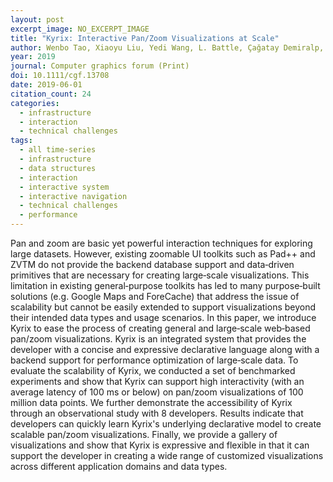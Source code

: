 ```yaml
---
layout: post
excerpt_image: NO_EXCERPT_IMAGE
title: "Kyrix: Interactive Pan/Zoom Visualizations at Scale"
author: Wenbo Tao, Xiaoyu Liu, Yedi Wang, L. Battle, Çağatay Demiralp, Remco Chang & M. Stonebraker
year: 2019
journal: Computer graphics forum (Print)
doi: 10.1111/cgf.13708
date: 2019-06-01
citation_count: 24
categories:
  - infrastructure
  - interaction
  - technical challenges
tags:
  - all time-series
  - infrastructure
  - data structures
  - interaction
  - interactive system
  - interactive navigation
  - technical challenges
  - performance
---
```

Pan and zoom are basic yet powerful interaction techniques for exploring large datasets. However, existing zoomable UI toolkits such as Pad++ and ZVTM do not provide the backend database support and data‐driven primitives that are necessary for creating large‐scale visualizations. This limitation in existing general‐purpose toolkits has led to many purpose‐built solutions (e.g. Google Maps and ForeCache) that address the issue of scalability but cannot be easily extended to support visualizations beyond their intended data types and usage scenarios. In this paper, we introduce Kyrix to ease the process of creating general and large‐scale web‐based pan/zoom visualizations. Kyrix is an integrated system that provides the developer with a concise and expressive declarative language along with a backend support for performance optimization of large‐scale data. To evaluate the scalability of Kyrix, we conducted a set of benchmarked experiments and show that Kyrix can support high interactivity (with an average latency of 100 ms or below) on pan/zoom visualizations of 100 million data points. We further demonstrate the accessibility of Kyrix through an observational study with 8 developers. Results indicate that developers can quickly learn Kyrix's underlying declarative model to create scalable pan/zoom visualizations. Finally, we provide a gallery of visualizations and show that Kyrix is expressive and flexible in that it can support the developer in creating a wide range of customized visualizations across different application domains and data types.
